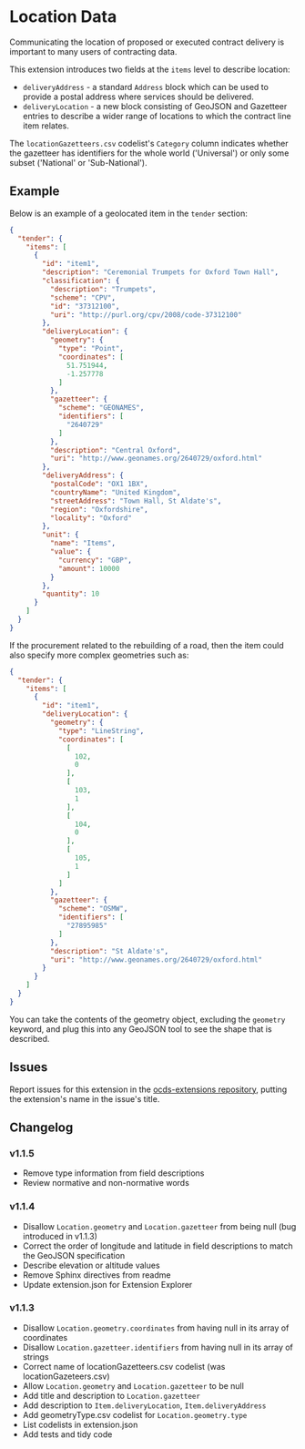 # Location Data

Communicating the location of proposed or executed contract delivery is important to many users of contracting data.

This extension introduces two fields at the `items` level to describe location:

* `deliveryAddress` - a standard `Address` block which can be used to provide a postal address where services should be delivered.
* `deliveryLocation` - a new block consisting of GeoJSON and Gazetteer entries to describe a wider range of locations to which the contract line item relates.

The `locationGazetteers.csv` codelist's `Category` column indicates whether the gazetteer has identifiers for the whole world ('Universal') or only some subset ('National' or 'Sub-National').

## Example

Below is an example of a geolocated item in the `tender` section:

```json
{
  "tender": {
    "items": [
      {
        "id": "item1",
        "description": "Ceremonial Trumpets for Oxford Town Hall",
        "classification": {
          "description": "Trumpets",
          "scheme": "CPV",
          "id": "37312100",
          "uri": "http://purl.org/cpv/2008/code-37312100"
        },
        "deliveryLocation": {
          "geometry": {
            "type": "Point",
            "coordinates": [
              51.751944,
              -1.257778
            ]
          },
          "gazetteer": {
            "scheme": "GEONAMES",
            "identifiers": [
              "2640729"
            ]
          },
          "description": "Central Oxford",
          "uri": "http://www.geonames.org/2640729/oxford.html"
        },
        "deliveryAddress": {
          "postalCode": "OX1 1BX",
          "countryName": "United Kingdom",
          "streetAddress": "Town Hall, St Aldate's",
          "region": "Oxfordshire",
          "locality": "Oxford"
        },
        "unit": {
          "name": "Items",
          "value": {
            "currency": "GBP",
            "amount": 10000
          }
        },
        "quantity": 10
      }
    ]
  }
}
```

If the procurement related to the rebuilding of a road, then the item could also specify more complex geometries such as:

```json
{
  "tender": {
    "items": [
      {
        "id": "item1",
        "deliveryLocation": {
          "geometry": {
            "type": "LineString",
            "coordinates": [
              [
                102,
                0
              ],
              [
                103,
                1
              ],
              [
                104,
                0
              ],
              [
                105,
                1
              ]
            ]
          },
          "gazetteer": {
            "scheme": "OSMW",
            "identifiers": [
              "27895985"
            ]
          },
          "description": "St Aldate's",
          "uri": "http://www.geonames.org/2640729/oxford.html"
        }
      }
    ]
  }
}
```

You can take the contents of the geometry object, excluding the `geometry` keyword, and plug this into any GeoJSON tool to see the shape that is described.

## Issues

Report issues for this extension in the [ocds-extensions repository](https://github.com/open-contracting/ocds-extensions/issues), putting the extension's name in the issue's title.

## Changelog

### v1.1.5

* Remove type information from field descriptions
* Review normative and non-normative words

### v1.1.4

* Disallow `Location.geometry` and `Location.gazetteer` from being null (bug introduced in v1.1.3)
* Correct the order of longitude and latitude in field descriptions to match the GeoJSON specification
* Describe elevation or altitude values
* Remove Sphinx directives from readme
* Update extension.json for Extension Explorer

### v1.1.3

* Disallow `Location.geometry.coordinates` from having null in its array of coordinates
* Disallow `Location.gazetteer.identifiers` from having null in its array of strings
* Correct name of locationGazetteers.csv codelist (was locationGazeteers.csv)
* Allow `Location.geometry` and `Location.gazetteer` to be null
* Add title and description to `Location.gazetteer`
* Add description to `Item.deliveryLocation`, `Item.deliveryAddress`
* Add geometryType.csv codelist for `Location.geometry.type`
* List codelists in extension.json
* Add tests and tidy code

